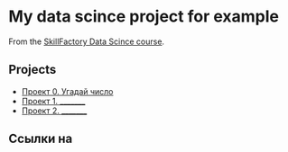 # My data scince project for example

From the [SkillFactory Data Scince course]().

## Projects

* [Проект 0. Угадай число]()
* [Проект 1. _______](_____)
* [Проект 2. _______](_____)

## Ссылки на 
